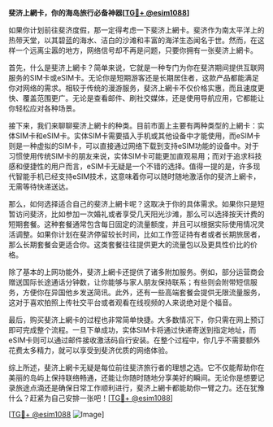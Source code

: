 **斐济上網卡，你的海岛旅行必备神器[[TG💪+ @esim1088](https://t.me/s/esim1088)]**

如果你计划前往斐济度假，那一定得考虑一下斐济上網卡。斐济作为南太平洋上的热带天堂，以其碧蓝的海水、洁白的沙滩和丰富的海洋生态闻名于世。然而，在这样一个远离尘嚣的地方，网络信号却不再是问题，只要你拥有一张斐济上網卡。

首先，什么是斐济上網卡？简单来说，它就是一种专门为你在斐济期间提供互联网服务的SIM卡或eSIM卡。无论你是短期游客还是长期居住者，这款产品都能满足你对网络的需求。相较于传统的漫游服务，斐济上網卡不仅价格实惠，而且速度更快、覆盖范围更广。无论是查看邮件、刷社交媒体，还是使用导航应用，它都能让你轻松应对各种场景。

接下来，我们来聊聊斐济上網卡的种类。目前市面上主要有两种类型的上網卡：实体SIM卡和eSIM卡。实体SIM卡需要插入手机或其他设备中才能使用，而eSIM卡则是一种虚拟的SIM卡，可以直接通过网络下载到支持eSIM功能的设备中。对于习惯使用传统SIM卡的朋友来说，实体SIM卡可能更加直观易用；而对于追求科技感和便捷性的用户而言，eSIM卡无疑是一个不错的选择。值得一提的是，许多现代智能手机已经支持eSIM技术，这意味着你可以随时随地激活你的斐济上網卡，无需等待快递送达。

那么，如何选择适合自己的斐济上網卡呢？这取决于你的具体需求。如果你只是短暂访问斐济，比如参加一次婚礼或者享受几天阳光沙滩，那么可以选择按天计费的短期套餐。这种套餐通常包含每日固定的流量额度，并且可以根据实际使用情况灵活调整。如果你计划在斐济停留较长时间，比如工作签证持有者或者长期旅居者，那么长期套餐会更适合你。这类套餐往往提供更大的流量包以及更具性价比的价格。

除了基本的上网功能外，斐济上網卡还提供了诸多附加服务。例如，部分运营商会赠送国际长途通话分钟数，让你能够与家人朋友保持联系；有些则会附带短信服务，方便你在异国他乡发送简讯。此外，还有一些高端套餐会提供无限流量服务，这对于喜欢拍照上传社交平台或者观看在线视频的人来说绝对是个福音。

最后，购买斐济上網卡的过程也非常简单快捷。大多数情况下，你只需在网上预订即可完成整个流程。一旦下单成功，实体SIM卡将通过快递寄送到指定地址，而eSIM卡则可以通过邮件接收激活码自行安装。在整个过程中，你几乎不需要额外花费太多精力，就可以享受到斐济优质的网络体验。

综上所述，斐济上網卡无疑是每位前往斐济旅行者的理想之选。它不仅能帮助你在美丽的岛屿上保持联络畅通，还能让你随时随地分享美好的瞬间。无论你是想要记录旅途点滴还是确保日常工作顺利进行，斐济上網卡都能助你一臂之力。还在犹豫什么？赶紧为自己安排一张吧！[[TG💪+ @esim1088](https://t.me/s/esim1088)]

[[TG💪+ @esim1088](https://t.me/s/esim1088) ![Image](https://i.postimg.cc/4NQfJmqS/Snipaste-2025-05-13-00-14-12.png)]